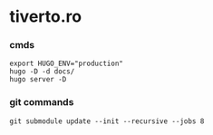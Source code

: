 # tiverto.ro


### cmds

```
export HUGO_ENV="production"
hugo -D -d docs/
hugo server -D
```

### git commands
```
git submodule update --init --recursive --jobs 8
```
